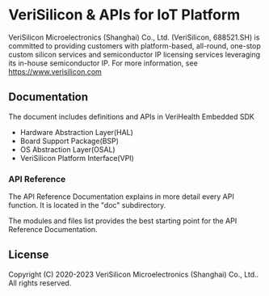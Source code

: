 
# VeriSilicon & APIs for IoT Platform

VeriSilicon Microelectronics (Shanghai) Co., Ltd. (VeriSilicon, 688521.SH) is committed to providing customers with platform-based, all-round, one-stop custom silicon services and semiconductor IP licensing services leveraging its in-house semiconductor IP. For more information, see
https://www.verisilicon.com

## Documentation

The document includes definitions and APIs in VeriHealth Embedded SDK
- Hardware Abstraction Layer(HAL)
- Board Support Package(BSP)
- OS Abstraction Layer(OSAL)
- VeriSilicon Platform Interface(VPI)

### API Reference

The API Reference Documentation explains in more detail every API function.
It is located in the "doc" subdirectory.

The modules and files list provides the best starting point for the API Reference
Documentation.

## License

Copyright (C) 2020-2023 VeriSilicon Microelectronics (Shanghai) Co., Ltd..
All rights reserved.
